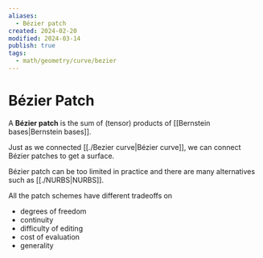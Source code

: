 ```yaml
---
aliases:
  - Bézier patch
created: 2024-02-20
modified: 2024-03-14
publish: true
tags:
  - math/geometry/curve/bezier
---
```

# Bézier Patch
A **Bézier patch** is the sum of (tensor) products of [[Bernstein bases|Bernstein bases]].

Just as we connected [[./Bezier curve|Bézier curve]], we can connect Bézier patches to get a surface.

Bézier patch can be too limited in practice and there are many alternatives such as [[./NURBS|NURBS]].

All the patch schemes have different tradeoffs on
- degrees of freedom
- continuity
- difficulty of editing
- cost of evaluation
- generality